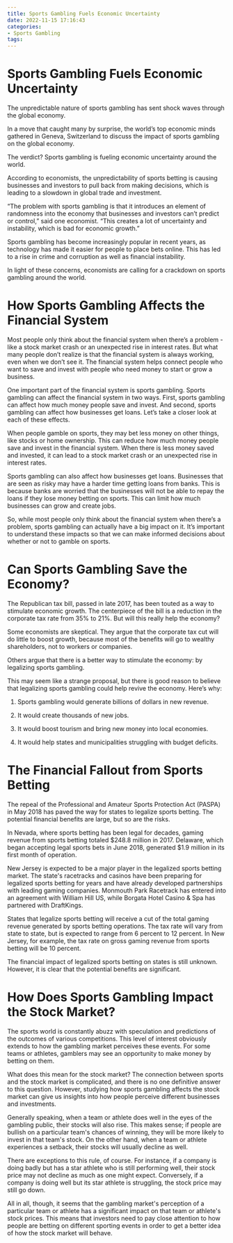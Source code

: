 ```yaml
---
title: Sports Gambling Fuels Economic Uncertainty 
date: 2022-11-15 17:16:43
categories:
- Sports Gambling
tags:
---
```



#  Sports Gambling Fuels Economic Uncertainty 

The unpredictable nature of sports gambling has sent shock waves through the global economy.

In a move that caught many by surprise, the world’s top economic minds gathered in Geneva, Switzerland to discuss the impact of sports gambling on the global economy.

The verdict? Sports gambling is fueling economic uncertainty around the world.

According to economists, the unpredictability of sports betting is causing businesses and investors to pull back from making decisions, which is leading to a slowdown in global trade and investment.

“The problem with sports gambling is that it introduces an element of randomness into the economy that businesses and investors can’t predict or control,” said one economist. “This creates a lot of uncertainty and instability, which is bad for economic growth.”

Sports gambling has become increasingly popular in recent years, as technology has made it easier for people to place bets online. This has led to a rise in crime and corruption as well as financial instability.

In light of these concerns, economists are calling for a crackdown on sports gambling around the world.

#  How Sports Gambling Affects the Financial System 

Most people only think about the financial system when there’s a problem - like a stock market crash or an unexpected rise in interest rates. But what many people don’t realize is that the financial system is always working, even when we don’t see it. The financial system helps connect people who want to save and invest with people who need money to start or grow a business.

One important part of the financial system is sports gambling. Sports gambling can affect the financial system in two ways. First, sports gambling can affect how much money people save and invest. And second, sports gambling can affect how businesses get loans. Let’s take a closer look at each of these effects.

When people gamble on sports, they may bet less money on other things, like stocks or home ownership. This can reduce how much money people save and invest in the financial system. When there is less money saved and invested, it can lead to a stock market crash or an unexpected rise in interest rates.

Sports gambling can also affect how businesses get loans. Businesses that are seen as risky may have a harder time getting loans from banks. This is because banks are worried that the businesses will not be able to repay the loans if they lose money betting on sports. This can limit how much businesses can grow and create jobs.

So, while most people only think about the financial system when there’s a problem, sports gambling can actually have a big impact on it. It’s important to understand these impacts so that we can make informed decisions about whether or not to gamble on sports.

#  Can Sports Gambling Save the Economy? 

The Republican tax bill, passed in late 2017, has been touted as a way to stimulate economic growth. The centerpiece of the bill is a reduction in the corporate tax rate from 35% to 21%. But will this really help the economy?

Some economists are skeptical. They argue that the corporate tax cut will do little to boost growth, because most of the benefits will go to wealthy shareholders, not to workers or companies.

Others argue that there is a better way to stimulate the economy: by legalizing sports gambling.

This may seem like a strange proposal, but there is good reason to believe that legalizing sports gambling could help revive the economy. Here’s why:

1. Sports gambling would generate billions of dollars in new revenue.

2. It would create thousands of new jobs.

3. It would boost tourism and bring new money into local economies.

4. It would help states and municipalities struggling with budget deficits.


#  The Financial Fallout from Sports Betting 

The repeal of the Professional and Amateur Sports Protection Act (PASPA) in May 2018 has paved the way for states to legalize sports betting. The potential financial benefits are large, but so are the risks.

In Nevada, where sports betting has been legal for decades, gaming revenue from sports betting totaled $248.8 million in 2017. Delaware, which began accepting legal sports bets in June 2018, generated $1.9 million in its first month of operation.

New Jersey is expected to be a major player in the legalized sports betting market. The state's racetracks and casinos have been preparing for legalized sports betting for years and have already developed partnerships with leading gaming companies. Monmouth Park Racetrack has entered into an agreement with William Hill US, while Borgata Hotel Casino & Spa has partnered with DraftKings.

States that legalize sports betting will receive a cut of the total gaming revenue generated by sports betting operations. The tax rate will vary from state to state, but is expected to range from 6 percent to 12 percent. In New Jersey, for example, the tax rate on gross gaming revenue from sports betting will be 10 percent.

The financial impact of legalized sports betting on states is still unknown. However, it is clear that the potential benefits are significant.

#  How Does Sports Gambling Impact the Stock Market?

The sports world is constantly abuzz with speculation and predictions of the outcomes of various competitions. This level of interest obviously extends to how the gambling market perceives these events. For some teams or athletes, gamblers may see an opportunity to make money by betting on them.

What does this mean for the stock market? The connection between sports and the stock market is complicated, and there is no one definitive answer to this question. However, studying how sports gambling affects the stock market can give us insights into how people perceive different businesses and investments.

Generally speaking, when a team or athlete does well in the eyes of the gambling public, their stocks will also rise. This makes sense; if people are bullish on a particular team's chances of winning, they will be more likely to invest in that team's stock. On the other hand, when a team or athlete experiences a setback, their stocks will usually decline as well.

There are exceptions to this rule, of course. For instance, if a company is doing badly but has a star athlete who is still performing well, their stock price may not decline as much as one might expect. Conversely, if a company is doing well but its star athlete is struggling, the stock price may still go down.

All in all, though, it seems that the gambling market's perception of a particular team or athlete has a significant impact on that team or athlete's stock prices. This means that investors need to pay close attention to how people are betting on different sporting events in order to get a better idea of how the stock market will behave.